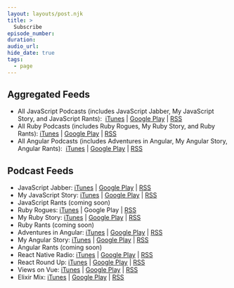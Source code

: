 ```yaml
---
layout: layouts/post.njk
title: >
  Subscribe
episode_number:
duration:
audio_url:
hide_date: true
tags:
  - page
---
```


## Aggregated Feeds

* All JavaScript Podcasts (includes JavaScript Jabber, My JavaScript Story, and JavaScript Rants):&nbsp; [iTunes](https://itunes.apple.com/us/podcast/all-javascript-podcasts-by-devchat-tv/id496893300?mt=2) | [Google Play](https://playmusic.app.goo.gl/?ibi=com.google.PlayMusic&isi=691797987&ius=googleplaymusic&apn=com.google.android.music&link=https%3A%2F%2Fplay.google.com%2Fmusic%2Fm%2FIytzq4vxrqmr6ed6tnxrfchvcoi) | [RSS](https://feeds.feedwrench.com/JavaScriptJabber.rss)
* All Ruby Podcasts (includes Ruby Rogues, My Ruby Story, and Ruby Rants): [iTunes](https://itunes.apple.com/us/podcast/all-ruby-podcasts-by-devchat-tv/id705335155?mt=2) | [Google Play](https://playmusic.app.goo.gl/?ibi=com.google.PlayMusic&isi=691797987&ius=googleplaymusic&apn=com.google.android.music&link=https%3A%2F%2Fplay.google.com%2Fmusic%2Fm%2FIdoonrhjc5dn32rhp3x5hebooum) | [RSS](https://feeds.feedwrench.com/RubyRogues.rss)
* All Angular Podcasts (includes Adventures in Angular, My Angular Story, Angular Rants):&nbsp; [iTunes](https://itunes.apple.com/us/podcast/all-angular-podcasts-by-devchat-tv/id907361052?mt=2) | [Google Play](https://playmusic.app.goo.gl/?ibi=com.google.PlayMusic&isi=691797987&ius=googleplaymusic&apn=com.google.android.music&link=https%3A%2F%2Fplay.google.com%2Fmusic%2Fm%2FIrpb373snk7e3wr2hxgtvzqmkr4) | [RSS](https://feeds.feedwrench.com/AdventuresInAngular.rss)

## Podcast Feeds

* JavaScript Jabber:&nbsp;[iTunes](https://itunes.apple.com/us/podcast/javascript-jabber/id1237401284?mt=2) | [Google Play](https://playmusic.app.goo.gl/?ibi=com.google.PlayMusic&isi=691797987&ius=googleplaymusic&apn=com.google.android.music&link=https%3A%2F%2Fplay.google.com%2Fmusic%2Fm%2FIk57s77t4ya3qplw4ljs4xbrque) | [RSS](https://feeds.feedwrench.com/js-jabber.rss)
* My JavaScript Story:&nbsp;[iTunes](https://itunes.apple.com/us/podcast/my-javascript-story/id1237399540?mt=2) | [Google Play](https://playmusic.app.goo.gl/?ibi=com.google.PlayMusic&isi=691797987&ius=googleplaymusic&apn=com.google.android.music&link=https%3A%2F%2Fplay.google.com%2Fmusic%2Fm%2FIshuf7ohx7rxovmtb6cqpinpkmu) | [RSS](https://feeds.feedwrench.com/my-js-story.rss)
* JavaScript Rants (coming soon)
* Ruby Rogues:&nbsp;[iTunes](https://itunes.apple.com/us/podcast/the-ruby-rogues/id1237406856?mt=2) | Google Play | [RSS](https://feeds.feedwrench.com/RubyRogues.rss)
* My Ruby&nbsp;Story:&nbsp;[iTunes](https://itunes.apple.com/us/podcast/my-ruby-story/id1237404328?mt=2) | [Google Play](https://playmusic.app.goo.gl/?ibi=com.google.PlayMusic&isi=691797987&ius=googleplaymusic&apn=com.google.android.music&link=https%3A%2F%2Fplay.google.com%2Fmusic%2Fm%2FIg5zkk2ohzikmfjfpi23tct3dmq) | [RSS](https://feeds.feedwrench.com/my-ruby-story.rss)
* Ruby Rants (coming soon)
* Adventures in Angular: [iTunes](https://itunes.apple.com/us/podcast/adventures-in-angular/id1238024888?mt=2) | [Google Play](https://playmusic.app.goo.gl/?ibi=com.google.PlayMusic&isi=691797987&ius=googleplaymusic&apn=com.google.android.music&link=https%3A%2F%2Fplay.google.com%2Fmusic%2Fm%2FItllkyvmp3b5fy2tv6nyd3zeo2e) | [RSS](https://feeds.feedwrench.com/AdventuresInAngular.rss)
* My Angular Story:&nbsp;[iTunes](https://itunes.apple.com/us/podcast/my-angular-story/id1237403767?mt=2) | [Google Play](https://playmusic.app.goo.gl/?ibi=com.google.PlayMusic&isi=691797987&ius=googleplaymusic&apn=com.google.android.music&link=https%3A%2F%2Fplay.google.com%2Fmusic%2Fm%2FInjblvpf3vdlvglgkifguva575u) | [RSS](https://feeds.feedwrench.com/my-angular-story.rss)
* Angular Rants (coming soon)
* React Native Radio:&nbsp;[iTunes](https://itunes.apple.com/us/podcast/react-native-radio/id1058647602?mt=2) | [Google Play](https://playmusic.app.goo.gl/?ibi=com.google.PlayMusic&isi=691797987&ius=googleplaymusic&apn=com.google.android.music&link=https://play.google.com/music/m/Idnehqis4g5b7hus2e6vbp26isq?t%3DReact_Native_Radio%26pcampaignid%3DMKT-na-all-co-pr-mu-pod-16) | [RSS](https://feeds.feedwrench.com/react-native-radio.rss)
* React Round Up:&nbsp;[iTunes](https://itunes.apple.com/us/podcast/react-round-up/id1364741140?mt=2) | [Google Play](https://playmusic.app.goo.gl/?ibi=com.google.PlayMusic&isi=691797987&ius=googleplaymusic&apn=com.google.android.music&link=https%3A%2F%2Fplay.google.com%2Fmusic%2Fm%2FIb2mmcjdi25ctqurvp4somic2ya) | [RSS](https://feeds.feedwrench.com/react-round-up.rss)
* Views on Vue:&nbsp;[iTunes](https://itunes.apple.com/us/podcast/react-native-radio/id1058647602?mt=2) | [Google Play](https://playmusic.app.goo.gl/?ibi=com.google.PlayMusic&isi=691797987&ius=googleplaymusic&apn=com.google.android.music&link=https%3A%2F%2Fplay.google.com%2Fmusic%2Fm%2FI7wrdqu6537bg4la5gkmkg72gj4) | [RSS](https://feeds.feedwrench.com/views-on-vue.rss)
* Elixir Mix:&nbsp;[iTunes](https://itunes.apple.com/us/podcast/react-round-up/id1364741140?mt=2) | [Google Play](https://playmusic.app.goo.gl/?ibi=com.google.PlayMusic&isi=691797987&ius=googleplaymusic&apn=com.google.android.music&link=https://play.google.com/music/m/Ibm5cfu6fr6okd2ugzgyt4adpq4?t%3DElixir_Mix%26pcampaignid%3DMKT-na-all-co-pr-mu-pod-16) | [RSS](https://feeds.feedwrench.com/elixirmix.rss)
